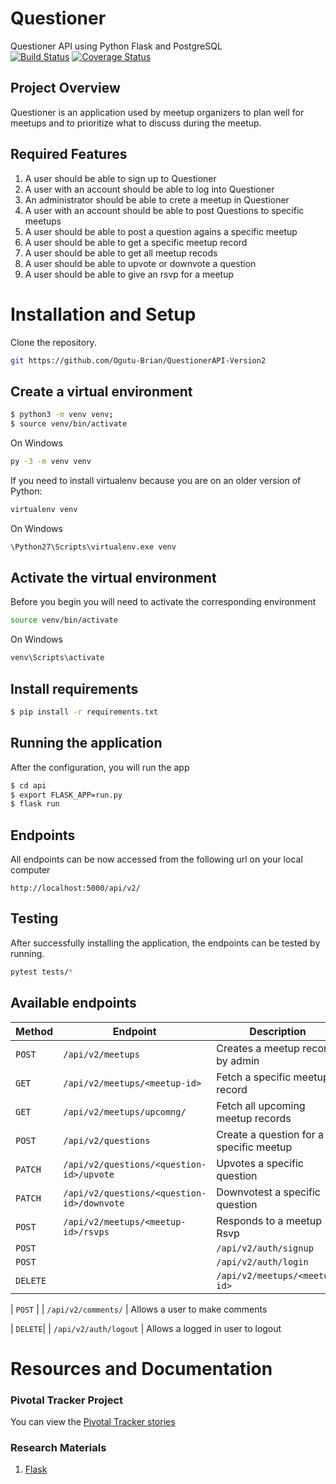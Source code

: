 # Questioner
Questioner API using Python Flask and PostgreSQL  
[![Build Status](https://travis-ci.com/Ogutu-Brian/QuestionerAPI-Version2.svg?branch=develop)](https://travis-ci.com/Ogutu-Brian/QuestionerAPI-Version2)
[![Coverage Status](https://coveralls.io/repos/github/Ogutu-Brian/QuestionerAPI-Version2/badge.svg?branch=develop)](https://coveralls.io/github/Ogutu-Brian/QuestionerAPI-Version2?branch=develop)   
## Project Overview
Questioner is an application used by meetup organizers to plan well for meetups and to prioritize what to discuss during the meetup.

## Required Features
1. A user should be able to sign up to Questioner 
2. A user with an account should be able to log into Questioner
3. An administrator should be able to crete a meetup in Questioner
4. A user with an account should be able to post Questions to specific meetups
5. A user should be able to post a question agains a specific meetup
6. A user should be able to get a specific meetup record
7. A user should be able to get all meetup recods
8. A user should be able to upvote or downvote a question
9. A user should be able to give an rsvp for a meetup

# Installation and Setup
Clone the repository.
```bash
git https://github.com/Ogutu-Brian/QuestionerAPI-Version2
```

## Create a virtual environment

```bash
$ python3 -m venv venv;
$ source venv/bin/activate
```
On Windows
```bash
py -3 -m venv venv
```
If you need to install virtualenv because you are on an older version of Python:
```bash
virtualenv venv
```
On Windows
```bash
\Python27\Scripts\virtualenv.exe venv
```

## Activate the virtual environment
Before you begin you will need to activate the corresponding environment
```bash
source venv/bin/activate
```
On Windows
```bash
venv\Scripts\activate
```

## Install requirements
```bash
$ pip install -r requirements.txt
```

## Running the application
After the configuration, you will run the app 
```bash
$ cd api
$ export FLASK_APP=run.py
$ flask run
```

## Endpoints
All endpoints can be now accessed from the following url on your local computer
```
http://localhost:5000/api/v2/
``````

## Testing
After successfully installing the application, the endpoints can be tested by running.
```bash
pytest tests/*
```

## Available endpoints
| Method        |  Endpoint                                   |  Description                                           |
| ------------- |  -------------                              |  -------------                                         |
| `POST`        | `/api/v2/meetups`                           |  Creates a meetup record by admin                              |
| `GET`         | `/api/v2/meetups/<meetup-id>`               |  Fetch a specific meetup record                        |
| `GET`         | `/api/v2/meetups/upcomng/`                  |  Fetch all upcoming meetup records                     |
| `POST`        | `/api/v2/questions`                         |  Create a question for a specific meetup               |
| `PATCH`       | `/api/v2/questions/<question-id>/upvote`    |  Upvotes a specific question                           |
| `PATCH`       | `/api/v2/questions/<question-id>/downvote`  |  Downvotest a specific question                        |
| `POST`        | `/api/v2/meetups/<meetup-id>/rsvps`         |  Responds to a meetup Rsvp                             
| `POST`  |     | `/api/v2/auth/signup`                       |  Creates a new user to Questioner              
| `POST`  |     | `/api/v2/auth/login`                        |  Allows a user with an account to log in       
| `DELETE`|     | `/api/v2/meetups/<meetup-id>`               |  Allows an admin to delete a meetup   

| `POST`  |     | `/api/v2/comments/`                         |  Allows a user to make comments   

| `DELETE`|     | `/api/v2/auth/logout`                       |  Allows a logged in user to logout   
      
# Resources and Documentation

### Pivotal Tracker Project
You can view the [Pivotal Tracker stories](https://www.pivotaltracker.com/n/projects/2235331)

### Research Materials   

1. [Flask](http://flask.pocoo.org/docs/1.0/)
